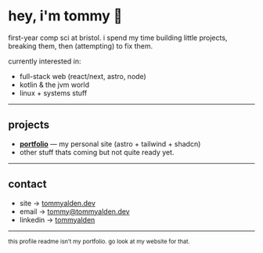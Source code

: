 # hey, i'm tommy 👋

first-year comp sci at bristol. i spend my time building little projects, breaking them, then (attempting) to fix them.  

currently interested in:  
- full-stack web (react/next, astro, node)  
- kotlin & the jvm world  
- linux + systems stuff  

---

## projects
- [**portfolio**](https://github.com/tommyalden/portfolio) — my personal site (astro + tailwind + shadcn)  
- other stuff thats coming but not quite ready yet.

---

## contact
- site → [tommyalden.dev](https://tommyalden.dev)  
- email → [tommy@tommyalden.dev](mailto:tommy@tommyalden.dev)  
- linkedin → [tommyalden](https://linkedin.com/in/tommy-alden)

---

<sub>this profile readme isn’t my portfolio. go look at my website for that.</sub>
